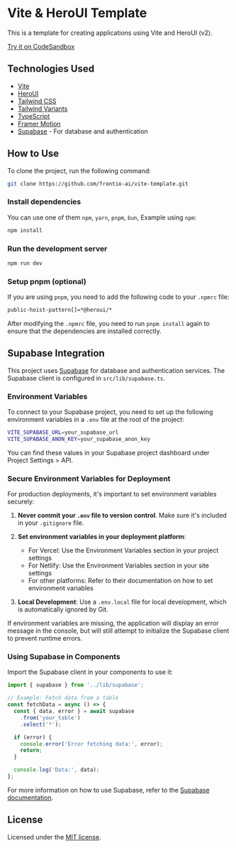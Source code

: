 # Vite & HeroUI Template

This is a template for creating applications using Vite and HeroUI (v2).

[Try it on CodeSandbox](https://githubbox.com/frontio-ai/vite-template)

## Technologies Used

- [Vite](https://vitejs.dev/guide/)
- [HeroUI](https://heroui.com)
- [Tailwind CSS](https://tailwindcss.com)
- [Tailwind Variants](https://tailwind-variants.org)
- [TypeScript](https://www.typescriptlang.org)
- [Framer Motion](https://www.framer.com/motion)
- [Supabase](https://supabase.com) - For database and authentication

## How to Use

To clone the project, run the following command:

```bash
git clone https://github.com/frontio-ai/vite-template.git
```

### Install dependencies

You can use one of them `npm`, `yarn`, `pnpm`, `bun`, Example using `npm`:

```bash
npm install
```

### Run the development server

```bash
npm run dev
```

### Setup pnpm (optional)

If you are using `pnpm`, you need to add the following code to your `.npmrc` file:

```bash
public-hoist-pattern[]=*@heroui/*
```

After modifying the `.npmrc` file, you need to run `pnpm install` again to ensure that the dependencies are installed correctly.

## Supabase Integration

This project uses [Supabase](https://supabase.com) for database and authentication services. The Supabase client is configured in `src/lib/supabase.ts`.

### Environment Variables

To connect to your Supabase project, you need to set up the following environment variables in a `.env` file at the root of the project:

```bash
VITE_SUPABASE_URL=your_supabase_url
VITE_SUPABASE_ANON_KEY=your_supabase_anon_key
```

You can find these values in your Supabase project dashboard under Project Settings > API.

### Secure Environment Variables for Deployment

For production deployments, it's important to set environment variables securely:

1. **Never commit your `.env` file to version control**. Make sure it's included in your `.gitignore` file.
2. **Set environment variables in your deployment platform**:
   - For Vercel: Use the Environment Variables section in your project settings
   - For Netlify: Use the Environment Variables section in your site settings
   - For other platforms: Refer to their documentation on how to set environment variables

3. **Local Development**: Use a `.env.local` file for local development, which is automatically ignored by Git.

If environment variables are missing, the application will display an error message in the console, but will still attempt to initialize the Supabase client to prevent runtime errors.

### Using Supabase in Components

Import the Supabase client in your components to use it:

```typescript
import { supabase } from '../lib/supabase';

// Example: Fetch data from a table
const fetchData = async () => {
  const { data, error } = await supabase
    .from('your_table')
    .select('*');

  if (error) {
    console.error('Error fetching data:', error);
    return;
  }

  console.log('Data:', data);
};
```

For more information on how to use Supabase, refer to the [Supabase documentation](https://supabase.com/docs).

## License

Licensed under the [MIT license](https://github.com/frontio-ai/vite-template/blob/main/LICENSE).
